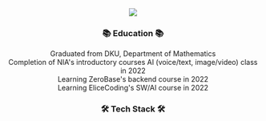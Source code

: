 <div align="center">
<img src="https://capsule-render.vercel.app/api?type=soft&color=FDA881&height=250&section=header&text=✨Welcome✨&fontSize=60&font-color=black" />

<h3 align="center"><b>📚 Education 📚</b></h3>
Graduated from DKU, Department of Mathematics<br>
Completion of NIA's introductory courses AI (voice/text, image/video) class in 2022<br>
Learning ZeroBase's backend course in 2022<br>
Learning EliceCoding's SW/AI course in 2022<br>

<h3 align="center"><b>🛠 Tech Stack 🛠</b></h3>

<p align="center">
</p>
</div>

